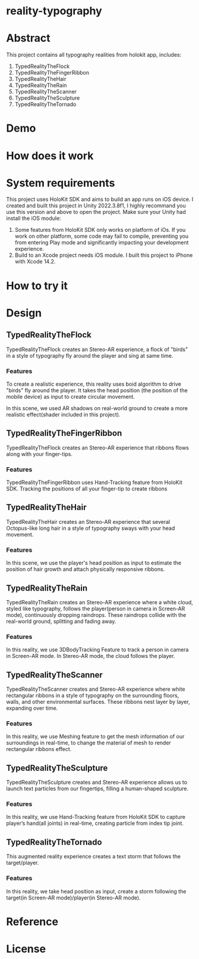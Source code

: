 # reality-typography
# Abstract
This project contains all typography realities from holokit app, includes:

1. TypedRealityTheFlock
2. TypedRealityTheFingerRibbon
3. TypedRealityTheHair
4. TypedRealityTheRain
5. TypedRealityTheScanner
6. TypedRealityTheSculpture
7. TypedRealityTheTornado

# Demo

# How does it work

# System requirements
This project uses HoloKit SDK and aims to build an app runs on iOS device.
I created and built this project in Unity 2022.3.8f1, I highly recommand you use this version and above to open the project.
Make sure your Unity had install the iOS module:
  1. Some features from HoloKit SDK only works on platform of iOs. If you work on other platform, some code may fail to compile, preventing you from entering Play mode and significantly impacting your development experience.
  2. Build to an Xcode project needs iOS module.
I built this project to iPhone with Xcode 14.2.

# How to try it

# Design
## TypedRealityTheFlock

TypedRealityTheFlock creates an Stereo-AR experience, a flock of "birds" in a style of typography fly around the player and sing at same time.

### Features

To create a realistic experience, this reality uses boid algorithm to drive "birds" fly around the player.
It takes the head position (the position of the mobile device) as input to create circular movement.

In this scene, we used AR shadows on real-world ground to create a more realistic effect(shader included in this project). 

## TypedRealityTheFingerRibbon

TypedRealityTheFlock creates an Stereo-AR experience that ribbons flows along with your finger-tips.

### Features

TypedRealityTheFingerRibbon uses Hand-Tracking feature from HoloKit SDK.
Tracking the positions of all your finger-tip to create ribbons

## TypedRealityTheHair

TypedRealityTheHair creates an Stereo-AR experience that several Octopus-like long hair in a style of typography sways with your head movement.

### Features

In this scene, we use the player's head position as input to estimate the position of hair growth and attach physically responsive ribbons.

## TypedRealityTheRain

TypedRealityTheRain creates an Stereo-AR experience where a white cloud, styled like typography, follows the player(person in camera in Screen-AR mode), continuously dropping raindrops. These raindrops collide with the real-world ground, splitting and fading away.

### Features

In this reality, we use 3DBodyTracking Feature to track a person in camera in Screen-AR mode. In Stereo-AR mode, the cloud follows the player.

## TypedRealityTheScanner

TypedRealityTheScanner creates and Stereo-AR experience where  white rectangular ribbons in a style of typography on the surrounding floors, walls, and other environmental surfaces. These ribbons nest layer by layer, expanding over time.

### Features

In this reality, we use Meshing feature to get the mesh information of our surroundings in real-time, to change the material of mesh to render rectangular ribbons effect.

## TypedRealityTheSculpture

TypedRealityTheSculpture creates and Stereo-AR experience allows us to launch text particles from our fingertips, filling a human-shaped sculpture.

### Features

In this reality, we use Hand-Tracking feature from HoloKit SDK to capture player’s hand(all joints) in real-time, creating particle from index tip joint.

## TypedRealityTheTornado

This augmented reality experience creates a text storm that follows the target/player.

### Features

In this reality, we take head position as input, create a storm following the target(in Screen-AR mode)/player(in Stereo-AR mode).

# Reference

# License
